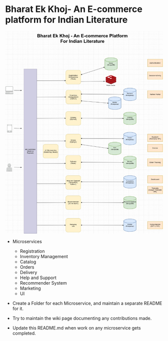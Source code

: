 # Bharat Ek Khoj- An E-commerce platform for Indian Literature

![The Architecture](assets/img/diagram.jpg)

* Microservices
  * Registration
  * Inventory Management
  * Catalog
  * Orders
  * Delivery
  * Help and Support
  * Recommender System
  * Marketing
  * UI

* Create a Folder for each Microservice, and maintain a separate README for it.

* Try to maintain the wiki page documenting any contributions made.

* Update this README.md when work on any microservice gets completed.